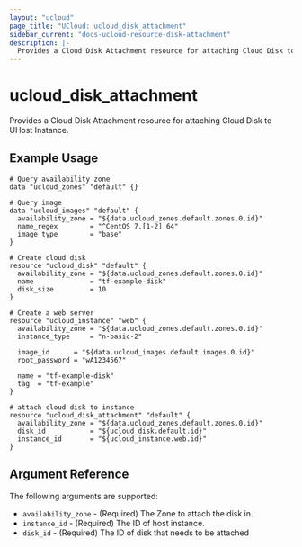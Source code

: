 ```yaml
---
layout: "ucloud"
page_title: "UCloud: ucloud_disk_attachment"
sidebar_current: "docs-ucloud-resource-disk-attachment"
description: |-
  Provides a Cloud Disk Attachment resource for attaching Cloud Disk to UHost Instance.
---
```


# ucloud_disk_attachment

Provides a Cloud Disk Attachment resource for attaching Cloud Disk to UHost Instance.

## Example Usage

```hcl
# Query availability zone
data "ucloud_zones" "default" {}

# Query image
data "ucloud_images" "default" {
  availability_zone = "${data.ucloud_zones.default.zones.0.id}"
  name_regex        = "^CentOS 7.[1-2] 64"
  image_type        = "base"
}

# Create cloud disk
resource "ucloud_disk" "default" {
  availability_zone = "${data.ucloud_zones.default.zones.0.id}"
  name              = "tf-example-disk"
  disk_size         = 10
}

# Create a web server
resource "ucloud_instance" "web" {
  availability_zone = "${data.ucloud_zones.default.zones.0.id}"
  instance_type     = "n-basic-2"

  image_id      = "${data.ucloud_images.default.images.0.id}"
  root_password = "wA1234567"

  name = "tf-example-disk"
  tag  = "tf-example"
}

# attach cloud disk to instance
resource "ucloud_disk_attachment" "default" {
  availability_zone = "${data.ucloud_zones.default.zones.0.id}"
  disk_id           = "${ucloud_disk.default.id}"
  instance_id       = "${ucloud_instance.web.id}"
}
```

## Argument Reference

The following arguments are supported:

* `availability_zone` - (Required) The Zone to attach the disk in.
* `instance_id` - (Required) The ID of host instance.
* `disk_id` - (Required) The ID of disk that needs to be attached
